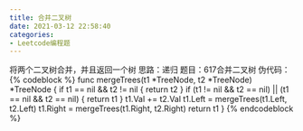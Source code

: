 ```yaml
---
title: 合并二叉树
date: 2021-03-12 22:58:40
categories: 
- Leetcode编程题
---
```

将两个二叉树合并，并且返回一个树
思路：递归
题目：617合并二叉树
伪代码：
{% codeblock  %}
func mergeTrees(t1 *TreeNode, t2 *TreeNode) *TreeNode {
	if t1 == nil && t2 != nil {
		return t2
	}
	if (t1 != nil && t2 == nil) || (t1 == nil && t2 == nil) {
		return t1
	}
	t1.Val += t2.Val
	t1.Left = mergeTrees(t1.Left, t2.Left)
	t1.Right = mergeTrees(t1.Right, t2.Right)
	return t1
}
{% endcodeblock %}
